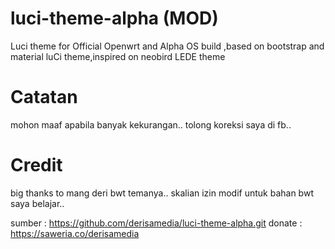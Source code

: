 # luci-theme-alpha (MOD)
Luci theme for Official Openwrt and Alpha OS build ,based on bootstrap and material luCi theme,inspired on neobird LEDE theme

# Catatan
mohon maaf apabila banyak kekurangan.. tolong koreksi saya di fb..


# Credit
big thanks to mang deri bwt temanya.. skalian izin modif untuk bahan bwt saya belajar..

sumber : https://github.com/derisamedia/luci-theme-alpha.git
donate : https://saweria.co/derisamedia